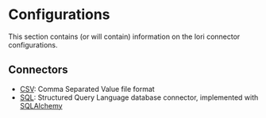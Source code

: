 # Configurations

This section contains (or will contain) information on the lori connector configurations.


## Connectors

 - [CSV](csv.md): Comma Separated Value file format
 - [SQL](sql.md): Structured Query Language database connector,
   implemented with [SQLAlchemy](https://www.sqlalchemy.org/)
